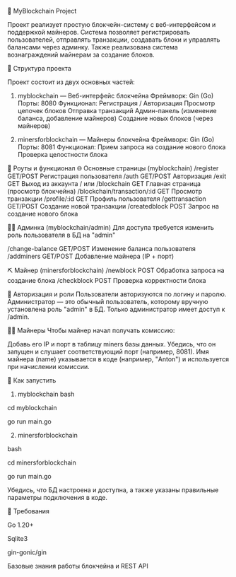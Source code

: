🧾 MyBlockchain Project

Проект реализует простую блокчейн-систему с веб-интерфейсом и поддержкой майнеров.
Система позволяет регистрировать пользователей, отправлять транзакции, создавать блоки и управлять балансами через админку. Также реализована система вознаграждений майнерам за создание блоков.

📁 Структура проекта

Проект состоит из двух основных частей:

1. myblockchain — Веб-интерфейс блокчейна
Фреймворк: Gin (Go)
Порты: 8080
Функционал:
Регистрация / Авторизация
Просмотр цепочек блоков
Отправка транзакций
Админ-панель (изменение баланса, добавление майнеров)
Создание новых блоков (через майнеров)

2. minersforblockchain — Майнеры блокчейна
Фреймворк: Gin (Go)
Порты: 8081
Функционал:
Прием запроса на создание нового блока
Проверка целостности блока

🧪 Роуты и функционал
🌐 Основные страницы (myblockchain)
/register
GET/POST
Регистрация пользователя
/auth
GET/POST
Авторизация
/exit
GET
Выход из аккаунта
/
или
/blockchain
GET
Главная страница (просмотр блокчейна)
/blockchain/transaction/:id
GET
Просмотр транзакции
/profile/:id
GET
Профиль пользователя
/gettransaction
GET/POST
Создание новой транзакции
/createdblock
POST
Запрос на создание нового блока

👨‍💻 Админка (myblockchain/admin)
Для доступа требуется изменить роль пользователя в БД на "admin" 

/change-balance
GET/POST
Изменение баланса пользователя
/addminers
GET/POST
Добавление майнера (IP + порт)

⛏️ Майнер (minersforblockchain)
/newblock
POST
Обработка запроса на создание блока
/checkblock
POST
Проверка корректности блока

🔐 Авторизация и роли
Пользователи авторизуются по логину и паролю.
Администратор — это обычный пользователь, которому вручную установлена роль "admin" в БД.
Только администратор имеет доступ к /admin.

🧑‍🌾 Майнеры
Чтобы майнер начал получать комиссию:

Добавь его IP и порт в таблицу miners базы данных.
Убедись, что он запущен и слушает соответствующий порт (например, 8081).
Имя майнера (name) указывается в коде (например, "Anton") и используется при начислении комиссии.

🚀 Как запустить
1. myblockchain
bash

cd myblockchain

go run main.go

2. minersforblockchain

bash

cd minersforblockchain

go run main.go

Убедись, что БД настроена и доступна, а также указаны правильные параметры подключения в коде. 


🧰 Требования

Go 1.20+

Sqlite3

gin-gonic/gin

Базовые знания работы блокчейна и REST API
